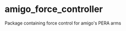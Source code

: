 amigo_force_controller
======================

Package containing force control for amigo's PERA arms
